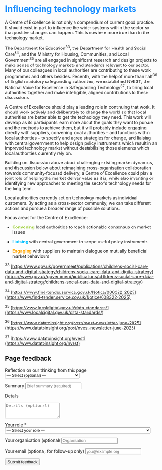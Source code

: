 # <span style="color:dodgerblue">Influencing technology markets</span>

A Centre of Excellence is not only a compendium of current good practice. It should exist in part to influence the wider systems within the sector so that positive changes can happen. This is nowhere more true than in the technology market.

The Department for Education<sup>33</sup>, the Department for Health and Social Care<sup>34</sup>, and the Ministry for Housing, Communities, and Local Government<sup>35</sup> are all engaged in significant research and design projects to make sense of technology markets and standards relevant to our sector. Many of our colleagues in local authorities are contributing to these work programmes and others besides. Recently, with the help of more than half<sup>36</sup> of English statutory safeguarding authorities, we established NVEST, the National Voice for Excellence in Safeguarding Technology<sup>37</sup>, to bring local authorities together and make intelligible, aligned contributions to these discussions.

A Centre of Excellence should play a leading role in continuing that work. It should work actively and deliberately to change the world so that local authorities are better able to get the technology they need. This work will develop as its participants learn more about the goals they want to pursue and the methods to achieve them, but it will probably include engaging directly with suppliers, convening local authorities – and functions within local authorities – to specify and agree strategies for change, and liaising with central government to help design policy instruments which result in an improved technology market without destabilising those elements which local authorities currently rely on.

Building on discussion above about challenging existing market dynamics, and discussion below about reimagining cross-organisation collaboration towards community-focused delivery, a Centre of Excellence could play a joint role of helping the market deliver value as it is, while also inventing or identifying new approaches to meeting the sector’s technology needs for the long term.

Local authorities currently act on technology markets as individual customers. By acting as a cross-sector community, we can take different actions and pursue a broader range of possible solutions.

Focus areas for the Centre of Excellence:

-  <span style="color:yellowgreen">**Convening**</span> local authorities to reach actionable consensus on market issues

-  <span style="color:deepskyblue">**Liaising**</span> with central government to scope useful policy instruments

-  <span style="color:orange">**Engaging**</span> with suppliers to maintain dialogue on mutually beneficial market behaviours

<!-- footnotes -->

<sup>33</sup> [https://www.gov.uk/government/publications/childrens-social-care-data-and-digital-strategy/childrens-social-care-data-and-digital-strategy](https://www.gov.uk/government/publications/childrens-social-care-data-and-digital-strategy/childrens-social-care-data-and-digital-strategy)

<sup>34</sup> [https://www.find-tender.service.gov.uk/Notice/008322-2025](https://www.find-tender.service.gov.uk/Notice/008322-2025)

<sup>35</sup> [https://www.localdigital.gov.uk/data-standards/](https://www.localdigital.gov.uk/data-standards/)

<sup>36</sup> [https://www.datatoinsight.org/post/nvest-newsletter-june-2025](https://www.datatoinsight.org/post/nvest-newsletter-june-2025)

<sup>37</sup> [https://www.datatoinsight.org/nvest](https://www.datatoinsight.org/nvest)

<!-- feedback form -->

<div class="feedback-section feedback-compact" id="sheets">
  <h2>Page feedback</h2>
<form id="gs-form">
  <input type="hidden" name="page" id="gs-page">
  <input type="text" name="hp_field" id="hp_field" style="display:none" tabindex="-1" autocomplete="off">

  <label for="mf-nature">Reflection on our thinking from this page</label>
  <select id="mf-nature" name="nature">
    <option value="">— Select (optional) —</option>
    <option>I’m enthusiastic about this</option>
    <option>I’m unsure about this</option>
    <option>I disagree with this</option>
    <option>I have a general reflection on this</option>
    <option>I’ve identified a specific issue with this</option>
    <option>Other</option>
  </select>

  <label for="gs-summary" class="sr-only">Summary</label>
  <input type="text" id="gs-summary" name="summary" required minlength="5" placeholder="Brief summary (required)">

  <label for="gs-details" class="sr-only">Details</label>
  <textarea id="gs-details" name="details" rows="3" placeholder="Details (optional)"></textarea>

  <label for="mf-role">Your role <span class="req">*</span></label>
  <select id="mf-role" name="role" required>
    <option value="">— Select your role —</option>
      <option>Local authority data professional</option>
      <option>Local authority digital professional</option>
      <option>Local authority children’s social care professional</option>
      <option>Local authority leadership</option>
      <option>Central government data professional</option>
      <option>Central government digital professional</option>
      <option>Central government social care professional</option>
      <option>Central government leadership</option>
      <option>Other public sector professional role</option>
      <option>Data and digital supplier/partner</option>
      <option>Data and digital consultant</option>
      <option>Other private sector professional role</option>
      <option>Person (with current or previous social care involvement as a service user)</option>
      <option>Person (without current or previous social care involvement as a service user)</option>
  </select>

  <label for="mf-org">Your organisation (optional)</label>
  <input type="text" id="mf-org" name="org" placeholder="Organisation">

  <label for="mf-email">Your email (optional, for follow-up only)</label>
  <input type="email" id="mf-email" name="email" placeholder="you@example.org">

  <div class="feedback-actions">
    <button type="submit" class="md-button">Submit feedback</button>
  </div>

  <div class="feedback-success" id="gs-ok" hidden>Thanks — feedback received</div>
  <div class="feedback-error" id="gs-err" hidden>Sorry — something went wrong</div>
</form>

</div>